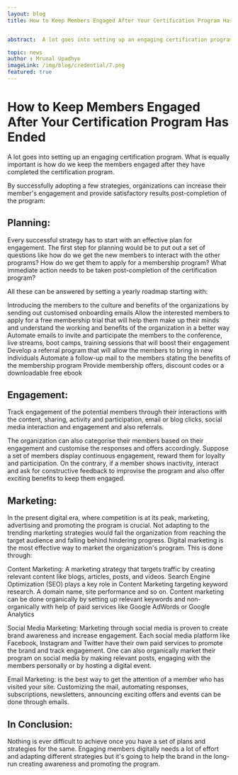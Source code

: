 ```yaml
---
layout: blog
title: How to Keep Members Engaged After Your Certification Program Has Ended


abstract:  A lot goes into setting up an engaging certification program. What is equally important is how do we keep the members engaged after they have completed the certification program.

topic: news
author : Mrunal Upadhye
imageLink: /img/blog/credential/7.png
featured: true
---
```

# How to Keep Members Engaged After Your Certification Program Has Ended

A lot goes into setting up an engaging certification program. What is equally important is how do we keep the members engaged after they have completed the certification program. 

By successfully adopting a few strategies, organizations can increase their member's engagement and provide satisfactory results post-completion of the program:

## Planning:

Every successful strategy has to start with an effective plan for engagement. The first step for planning would be to put out a set of questions like how do we get the new members to interact with the other programs? How do we get them to apply for a membership program? What immediate action needs to be taken post-completion of the certification program?

All these can be answered by setting a yearly roadmap starting with:

Introducing the members to the culture and benefits of the organizations by sending out customised onboarding emails
Allow the interested members to apply for a free membership trial that will help them make up their minds and understand the working and benefits of the organization in a better way
Automate emails to invite and participate the members to the conference, live streams, boot camps, training sessions that will boost their engagement 
Develop a referral program that will allow the members to bring in new individuals
Automate a follow-up mail to the members stating the benefits of the membership program
Provide membership offers, discount codes or a downloadable free ebook

## Engagement:

Track engagement of the potential members through their interactions with the content, sharing, activity and participation, email or blog clicks, social media interaction and engagement and also referrals.

The organization can also categorise their members based on their engagement and customise the responses and offers accordingly. Suppose a set of members display continuous engagement, reward them for loyalty and participation. On the contrary, if a member shows inactivity, interact and ask for constructive feedback to improvise the program and also offer exciting benefits to keep them engaged.

## Marketing:

In the present digital era, where competition is at its peak, marketing, advertising and promoting the program is crucial. Not adapting to the trending marketing strategies would fail the organization from reaching the target audience and falling behind hindering progress. 
Digital marketing is the most effective way to market the organization's program. This is done through:

Content Marketing: A marketing strategy that targets traffic by creating relevant content like blogs, articles, posts, and videos. Search Engine Optimization (SEO) plays a key role in Content Marketing targeting keyword research. A domain name, site performance and so on. Content marketing can be done organically by setting up relevant keywords and non-organically with help of paid services like Google AdWords or Google Analytics

Social Media Marketing: Marketing through social media is proven to create brand awareness and increase engagement. Each social media platform like Facebook, Instagram and Twitter have their own paid services to promote the brand and track engagement. One can also organically market their program on social media by making relevant posts, engaging with the members personally or by hosting a digital event.

Email Marketing: is the best way to get the attention of a member who has visited your site. Customizing the mail, automating responses, subscriptions, newsletters, announcing exciting offers and events can be done through emails. 

## In Conclusion:

Nothing is ever difficult to achieve once you have a set of plans and strategies for the same. Engaging members digitally needs a lot of effort and adapting different strategies but it's going to help the brand in the long-run creating awareness and promoting the program.








